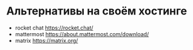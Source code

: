 # Альтернативы на своём хостинге
* rocket chat https://rocket.chat/
* mattermost https://about.mattermost.com/download/ 
* matrix https://matrix.org/
